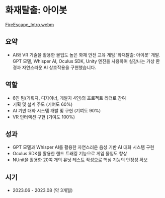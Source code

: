 # 화재탈출: 아이봇

[FireEscape_Intro.webm](https://github.com/user-attachments/assets/38bf40f1-e6e5-4f1e-8c43-d0e3c363d628)

## 요약

- AI와 VR 기술을 활용한 몰입도 높은 화재 안전 교육 게임 '화재탈출: 아이봇' 개발. GPT 모델, Whisper AI, Oculus SDK, Unity 엔진을 사용하여 실감나는 가상 환경과 자연스러운 AI 상호작용을 구현했습니다.

## 역할

- 6인 팀(기획자, 디자이너, 개발자 4인)의 프로젝트 리더로 참여
- 기획 및 설계 주도 (기여도 60%)
- AI 기반 대화 시스템 개발 및 구현 (기여도 90%)
- VR 인터랙션 구현 (기여도 100%)

## 성과

- GPT 모델과 Whisper AI를 활용한 자연스러운 음성 기반 AI 대화 시스템 구현
- Oculus SDK를 활용한 핸드 트래킹 기능으로 게임 몰입도 향상
- NUnit을 활용한 20여 개의 유닛 테스트 작성으로 핵심 기능의 안정성 확보

## 시기

- 2023.06 - 2023.08 (약 3개월)
